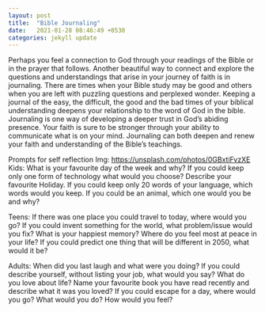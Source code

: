 ```yaml
---
layout: post
title:  "Bible Journaling"
date:   2021-01-28 08:46:49 +0530
categories: jekyll update
---
```

Perhaps you feel a connection to God through your readings of the Bible or in the prayer that follows. Another beautiful way to connect and explore the questions and understandings that arise in your journey of faith is in journaling. There are times when your Bible study may be good and others when you are left with puzzling questions and perplexed wonder. Keeping a journal of the easy, the difficult, the good and the bad times of your biblical understanding deepens your relationship to the word of God in the bible. Journaling is one way of developing a deeper trust in God’s abiding presence. Your faith is sure to be stronger through your ability to communicate what is on your mind. Journaling can both deepen and renew your faith and understanding of the Bible’s teachings.

 Prompts for self reflection
 Img: https://unsplash.com/photos/0GBxtiFvzXE
Kids:
What is your favourite day of the week and why?
If you could keep only one form of technology what would you choose?
Describe your favourite Holiday.
If you could keep only 20 words of your language, which words would you keep.
If you could be an animal, which one would you be and why?
 
Teens:
If there was one place you could travel to today, where would you go?
If you could invent something for the world, what problem/issue would you fix?
What is your happiest memory?
Where do you feel most at peace in your life?
If you could predict one thing that will be different in 2050, what would it be?
 
Adults:
When did you last laugh and what were you doing?
If you could describe yourself, without listing your job, what would you say?
What do you love about life?
Name your favourite book you have read recently and describe what it was you loved?
If you could escape for a day, where would you go? What would you do? How would you feel?
